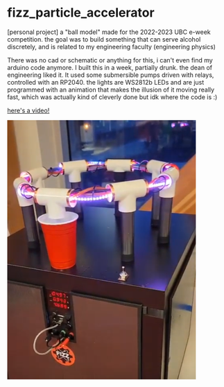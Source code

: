 # fizz_particle_accelerator
[personal project] a "ball model" made for the 2022-2023 UBC e-week competition. the goal was to build something that can serve alcohol discretely, and is related to my engineering faculty (engineering physics)

There was no cad or schematic or anything for this, i can't even find my arduino code anymore. I built this in a week, partially drunk. the dean of engineering liked it. It used some submersible pumps driven with relays, controlled with an RP2040. the lights are WS2812b LEDs and are just programmed with an animation that makes the illusion of it moving really fast, which was actually kind of cleverly done but idk where the code is :)

[here's a video!](https://youtu.be/WJqjtxKX_-M)  

![image](image.png)
